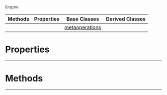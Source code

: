  `Engine`

|Methods|Properties|Base Classes|Derived Classes|
|---|---|---|---|
| | |[metaoperations](https://github.com/zeroengineteam/ZeroDocs/code_reference/class_reference/metaoperations.markdown)| |


 #  Properties


---  
 #  Methods


---  
 

 